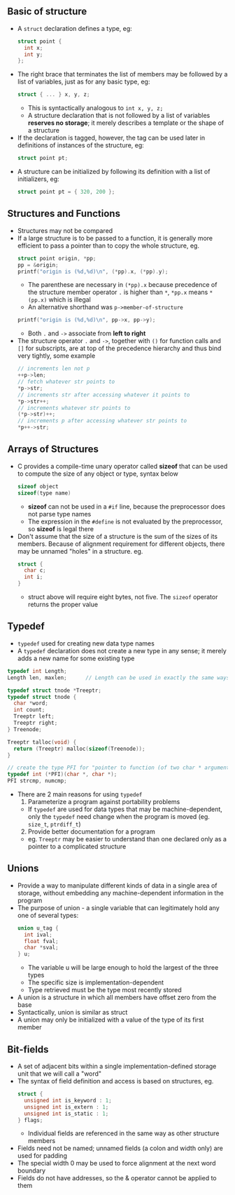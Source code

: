 ## Basic of structure

- A `struct` declaration defines a type, eg:
  ```c
  struct point {
    int x;
    int y;
  };
  ```
- The right brace that terminates the list of members may be followed by a list of variables, just as for any basic type, eg:
  ```c
  struct { ... } x, y, z;
  ```
  - This is syntactically analogous to `int x, y, z;`
  - A structure declaration that is not followed by a list of variables **reserves no storage**; it merely describes a template or the shape of a structure
- If the declaration is tagged, however, the tag can be used later in definitions of instances of the structure, eg:
  ```c
  struct point pt;
  ```
- A structure can be initialized by following its definition with a list of initializers, eg:
  ```c
  struct point pt = { 320, 200 };
  ```

## Structures and Functions

- Structures may not be compared
- If a large structure is to be passed to a function, it is generally more efficient to pass a pointer than to copy the whole structure, eg.
  ```c
  struct point origin, *pp;
  pp = &origin;
  printf("origin is (%d,%d)\n", (*pp).x, (*pp).y);
  ```
  - The parenthese are necessary in `(*pp).x` because precedence of the structure member operator `.` is higher than `*`, `*pp.x` means `*(pp.x)` which is illegal
  - An alternative shorthand was `p->member-of-structure`
  ```c
  printf("origin is (%d,%d)\n", pp->x, pp->y);
  ```
  - Both `.` and `->` associate from **left to right**
- The structure operator `.` and `->`, together with `()` for function calls and `[]` for subscripts, are at top of the precedence hierarchy and thus bind very tightly, some example
  ```c
  // increments len not p
  ++p->len;
  // fetch whatever str points to
  *p->str;
  // increments str after accessing whatever it points to
  *p->str++;
  // increments whatever str points to
  (*p->str)++;
  // increments p after accessing whatever str points to
  *p++->str;
  ```

## Arrays of Structures

- C provides a compile-time unary operator called **sizeof** that can be used to compute the size of any object or type, syntax below
  ```c
  sizeof object
  sizeof(type name)
  ```
  - **sizeof** can not be used in a `#if` line, because the preprocessor does not parse type names
  - The expression in the `#define` is not evaluated by the preprocessor, so **sizeof** is legal there
- Don't assume that the size of a structure is the sum of the sizes of its members. Because of alignment requirement for different objects, there may be unnamed "holes" in a structure. eg.
  ```c
  struct {
    char c;
    int i;
  }
  ```
  - struct above will require eight bytes, not five. The `sizeof` operator returns the proper value

## Typedef

- `typedef` used for creating new data type names
- A `typedef` declaration does not create a new type in any sense; it merely adds a new name for some existing type

```c
typedef int Length;
Length len, maxlen;      // Length can be used in exactly the same ways that the type int can be

typedef struct tnode *Treeptr;
typedef struct tnode {
  char *word;
  int count;
  Treeptr left;
  Treeptr right;
} Treenode;

Treeptr talloc(void) {
  return (Treeptr) malloc(sizeof(Treenode));
}

// create the type PFI for "pointer to function (of two char * arguments) returning int"
typedef int (*PFI)(char *, char *);
PFI strcmp, numcmp;
```

- There are 2 main reasons for using `typedef`
  1. Parameterize a program against portability problems
    - If `typedef` are used for data types that may be machine-dependent, only the `typedef` need change when the program is moved  (eg. `size_t`, `ptrdiff_t`)
  2. Provide better documentation for a program
    - eg. `Treeptr` may be easier to understand than one declared only as a pointer to a complicated structure

## Unions

- Provide a way to manipulate different kinds of data in a single area of storage, without embedding any machine-dependent information in the program
- The purpose of union - a single variable that can legitimately hold any one of several types:
  ```c
  union u_tag {
    int ival;
    float fval;
    char *sval;
  } u;
  ```
  - The variable u will be large enough to hold the largest of the three types
  - The specific size is implementation-dependent
  - Type retrieved must be the type most recently stored
- A union is a structure in which all members have offset zero from the base
- Syntactically, union is similar as struct
- A union may only be initialized with a value of the type of its first member

## Bit-fields

- A set of adjacent bits within a single implementation-defined storage unit that we will call a "word"
- The syntax of field definition and access is based on structures, eg.
  ```c
  struct {
    unsigned int is_keyword : 1;
    unsigned int is_extern : 1;
    unsigned int is_static : 1;
  } flags;
  ```
  - Individual fields are referenced in the same way as other structure members
- Fields need not be named; unnamed fields (a colon and width only) are used for padding
- The special width 0 may be used to force alignment at the next word boundary
- Fields do not have addresses, so the & operator cannot be applied to them
